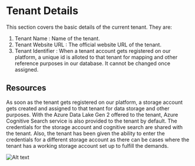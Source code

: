 # Tenant Details
This section covers the basic details of the current tenant. They are:
1. Tenant Name : Name of the tenant.
2. Tenant Website URL : The official website URL of the tenant.
3. Tenant Identifier : When a tenant account gets registered on our platform, a unique id is alloted to that tenant for mapping and other reference purposes in our database. It cannot be changed once assigned.

## Resources
As soon as the tenant gets registered on our platform, a storage account gets created and assigned to that tenant for data storage and other purposes. With the Azure Data Lake Gen 2 offered to the tenant, Azure Cognitive Search service is also provided to the tenant by default. The credentials for the storage account and cognitive search are shared with the tenant. Also, the tenant has been given the ability to enter the credentials for a different storage account as there can be cases where the tenant has a working storage account set up to fulfill the demands.

![Alt text](https://github.com/skypointcloud/platform/blob/master/docs/doc_snippets/tenantdefault.jpg?raw=true)